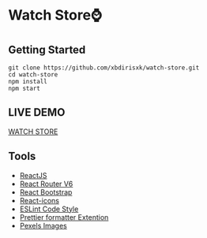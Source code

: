 # Watch Store⌚

## Getting Started

```
git clone https://github.com/xbdirisxk/watch-store.git
cd watch-store
npm install
npm start
```

## LIVE DEMO

[WATCH STORE](https://xbdirisxk.github.io/watch-store/)

## Tools

-   [ReactJS](https://reactjs.org/)
-   [React Router V6](https://reactrouter.com/)
-   [React Bootstrap](https://react-bootstrap.github.io/)
-   [React-icons](https://react-icons.github.io/react-icons)
-   [ESLint Code Style](https://eslint.org/)
-   [Prettier formatter Extention](https://prettier.io/)
-   [Pexels Images](https://www.pexels.com/search/watches/)
